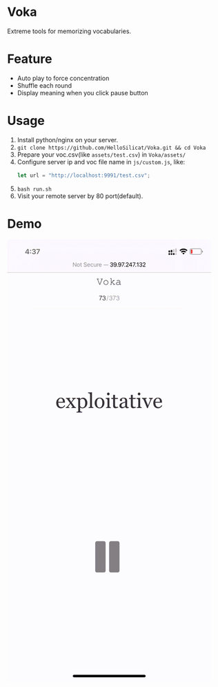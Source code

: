 # Voka
Extreme tools for memorizing vocabularies.


# Feature
- Auto play to force concentration
- Shuffle each round
- Display meaning when you click pause button 

# Usage
1. Install python/nginx on your server.
2. `git clone https://github.com/HelloSilicat/Voka.git && cd Voka`
3. Prepare your voc.csv(like `assets/test.csv`) in `Voka/assets/`
4. Configure server ip and voc file name in `js/custom.js`, like:
   ```js
   let url = "http://localhost:9991/test.csv"; 
   ```
5. `bash run.sh`
6. Visit your remote server by 80 port(default).

# Demo
<img src="demo.gif" alt="Demo.gif" style="zoom:100%;" />
